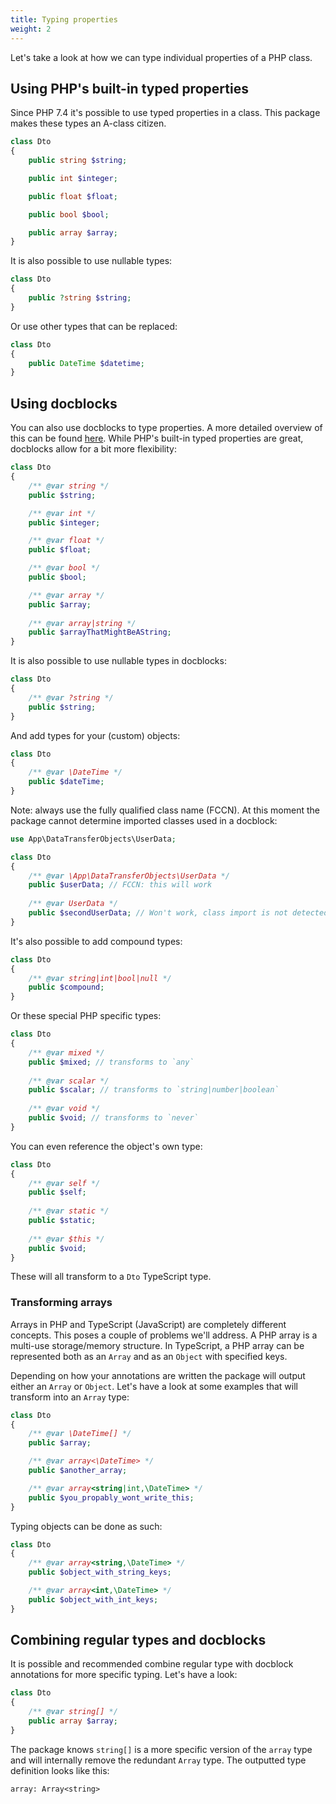 ```yaml
---
title: Typing properties
weight: 2
---
```


Let's take a look at how we can type individual properties of a PHP class.

## Using PHP's built-in typed properties

Since PHP 7.4 it's possible to use typed properties in a class. This package makes these types an A-class citizen.

```php
class Dto
{
    public string $string;

    public int $integer;

    public float $float;

    public bool $bool;

    public array $array;
}
```

It is also possible to use nullable types:

```php
class Dto
{
    public ?string $string;
}
```

Or use other types that can be replaced:

```php
class Dto
{
    public DateTime $datetime;
}
```

## Using docblocks

You can also use docblocks to type properties. A more detailed overview of this can be found [here](https://docs.phpdoc.org/latest/guides/types.html). While PHP's built-in typed properties are great, docblocks allow for a bit more flexibility:

```php
class Dto
{
    /** @var string */
    public $string;

    /** @var int */
    public $integer;

    /** @var float */
    public $float;

    /** @var bool */
    public $bool;

    /** @var array */
    public $array;
    
    /** @var array|string */
    public $arrayThatMightBeAString;
}
```

It is also possible to use nullable types in docblocks:

```php
class Dto
{
    /** @var ?string */
    public $string;
}
```

And add types for your (custom) objects:


```php
class Dto
{
    /** @var \DateTime */
    public $dateTime;
}
```

Note: always use the fully qualified class name (FCCN). At this moment the package cannot determine imported classes used in a docblock:

```php
use App\DataTransferObjects\UserData;

class Dto
{
    /** @var \App\DataTransferObjects\UserData */
    public $userData; // FCCN: this will work
    
    /** @var UserData */
    public $secondUserData; // Won't work, class import is not detected
}
```

It's also possible to add compound types:

```php
class Dto
{
    /** @var string|int|bool|null */
    public $compound;
}
```

Or these special PHP specific types:

```php
class Dto
{
    /** @var mixed */
    public $mixed; // transforms to `any`
    
    /** @var scalar */
    public $scalar; // transforms to `string|number|boolean`
    
    /** @var void */
    public $void; // transforms to `never`
}
```

You can even reference the object's own type:

```php
class Dto
{
    /** @var self */
    public $self;
    
    /** @var static */
    public $static;
    
    /** @var $this */
    public $void;
}
```

These will all transform to a `Dto` TypeScript type.

### Transforming arrays

Arrays in PHP and TypeScript (JavaScript) are completely different concepts. This poses a couple of problems we'll address. A PHP array is a multi-use storage/memory structure. In TypeScript, a PHP array can be represented both as an `Array` and as an `Object` with specified keys. 

Depending on how your annotations are written the package will output either an `Array` or `Object`. Let's have a look at some examples that will transform into an `Array` type:

```php
class Dto
{
    /** @var \DateTime[] */
    public $array;

    /** @var array<\DateTime> */
    public $another_array;

    /** @var array<string|int,\DateTime> */
    public $you_propably_wont_write_this;
}
```

Typing objects can be done as such:

```php
class Dto
{
    /** @var array<string,\DateTime> */
    public $object_with_string_keys;

    /** @var array<int,\DateTime> */
    public $object_with_int_keys;
}
```

## Combining regular types and docblocks

It is possible and recommended combine regular type with docblock annotations for more specific typing. Let's have a look:

```php
class Dto
{
    /** @var string[] */
    public array $array;
}
```

The package knows `string[]` is a more specific version of the `array` type and will internally remove the redundant `Array` type. The outputted type definition looks like this:

```tsx
array: Array<string>
```
